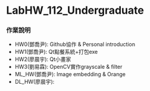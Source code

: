 # LabHW_112_Undergraduate

<!--
## Deadline: 9/11 (Mon) 中午12:00
- 請在期限內上傳作業到Github的作業區上，並且**實作功能都確認沒問題才算通過**
- 逾時沒有完成的同學，我們會請你 **"退選"林達德老師的專題研究**
### 作業需求
- exe執行檔
- 程式原始碼
- 放在同一個資料夾壓縮後以英文名字上傳(ex: Teng Chiao-Yin or Chiao-Yin Teng)
-->

### 作業說明
- HW0(鄧喬尹): Github協作 & Personal introduction
- HW1(鄧喬尹): Qt點餐系統+打包exe
- HW2(廖晨宇): Qt小畫家
- HW3(劉易霖): OpenCV實作grayscale & filter
- ML_HW(鄧喬尹): Image embedding & Orange
- DL_HW(廖晨宇):

